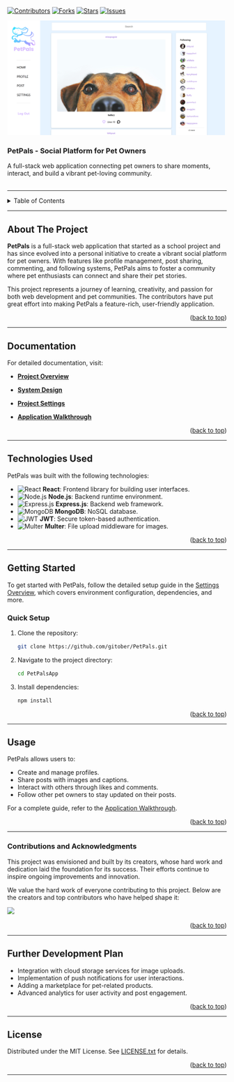 <!-- PROJECT SHIELDS -->
[![Contributors][contributors-shield]][contributors-url]
[![Forks][forks-shield]][forks-url]
[![Stars][stars-shield]](https://github.com/gitober/PetPals/stargazers)
[![Issues][issues-shield]][issues-url]

<!-- PROJECT HOME PAGE -->
<div align="left">
  <a href="https://github.com/gitober/PetPals">
    <img src="images/pages/2.home-page.png" alt="Logo" width="500">
  </a>
  <h3>PetPals - Social Platform for Pet Owners</h3>
  <p align="left">
    A full-stack web application connecting pet owners to share moments, interact, and build a vibrant pet-loving community.
    <br /><br />
  </p>
</div>

---

<!-- TABLE OF CONTENTS -->
<details>
  <summary>Table of Contents</summary>
  <ol><a id="top"></a>
    <li><a href="#about-the-project">About The Project</a></li>
    <li><a href="#documentation">Documentation</a></li>
    <li><a href="#technologies-used">Technologies Used</a></li>
    <li><a href="#getting-started">Getting Started</a></li>
    <li><a href="#usage">Usage</a></li>
    <li><a href="#contributions-and-acknowledgments">Contributions and Acknowledgments</a></li>
    <li><a href="#further-development-plan">Further Development Plan</a></li>
    <li><a href="#license">License</a></li>
    
  </ol>
</details>

---

## About The Project

**PetPals** is a full-stack web application that started as a school project and has since evolved into a personal initiative to create a vibrant social platform for pet owners. With features like profile management, post sharing, commenting, and following systems, PetPals aims to foster a community where pet enthusiasts can connect and share their pet stories.

This project represents a journey of learning, creativity, and passion for both web development and pet communities. The contributors have put great effort into making PetPals a feature-rich, user-friendly application.

<p align="right">(<a href="#top">back to top</a>)</p>

--- 

## Documentation

For detailed documentation, visit:
- **[Project Overview](docs/project-overview.md)**

- **[System Design](docs/architecture/system-design.md)**
- **[Project Settings](docs/development/project-settings/settings-overview.md)**
- **[Application Walkthrough](docs/user-documentation/application-features.md)**

<p align="right">(<a href="#top">back to top</a>)</p>

---

<!-- TECHNOLOGIES USED -->
## Technologies Used

PetPals was built with the following technologies:

- ![React](https://img.shields.io/badge/React-Frontend-61DAFB?style=for-the-badge&logo=react&logoColor=white) **React**: Frontend library for building user interfaces.
- ![Node.js](https://img.shields.io/badge/Node.js-Backend-339933?style=for-the-badge&logo=node.js&logoColor=white) **Node.js**: Backend runtime environment.
- ![Express.js](https://img.shields.io/badge/Express.js-Backend-000000?style=for-the-badge&logo=express&logoColor=white) **Express.js**: Backend web framework.
- ![MongoDB](https://img.shields.io/badge/MongoDB-Database-47A248?style=for-the-badge&logo=mongodb&logoColor=white) **MongoDB**: NoSQL database.
- ![JWT](https://img.shields.io/badge/JWT-Authentication-000000?style=for-the-badge&logo=jsonwebtokens&logoColor=white) **JWT**: Secure token-based authentication.
- ![Multer](https://img.shields.io/badge/Multer-File%20Uploads-FC8804?style=for-the-badge&logo=multer&logoColor=white) **Multer**: File upload middleware for images.

<p align="right">(<a href="#top">back to top</a>)</p>

---

<!-- GETTING STARTED -->
## Getting Started

To get started with PetPals, follow the detailed setup guide in the [Settings Overview](docs/development/project-settings/settings-overview.md), which covers environment configuration, dependencies, and more.

### Quick Setup

1. Clone the repository:
   ```bash
   git clone https://github.com/gitober/PetPals.git
   ```
2. Navigate to the project directory:
   ```bash
   cd PetPalsApp
   ```
3. Install dependencies:
   ```bash
   npm install
   ```

<p align="right">(<a href="#top">back to top</a>)</p>

---

<!-- USAGE -->
## Usage

PetPals allows users to:
- Create and manage profiles.
- Share posts with images and captions.
- Interact with others through likes and comments.
- Follow other pet owners to stay updated on their posts.

For a complete guide, refer to the [Application Walkthrough](docs/user-documentation/application-features.md).

<p align="right">(<a href="#top">back to top</a>)</p>

---

### Contributions and Acknowledgments
This project was envisioned and built by its creators, whose hard work and dedication laid the foundation for its success. Their efforts continue to inspire ongoing improvements and innovation.

We value the hard work of everyone contributing to this project. Below are the creators and top contributors who have helped shape it:

<a href="https://github.com/gitober/PetPals/graphs/contributors">
  <img src="https://contrib.rocks/image?repo=gitober/PetPals" />
</a>

<p align="right">(<a href="#top">back to top</a>)</p>

---

<!-- FURTHER DEVELOPMENT PLAN -->
## Further Development Plan

- Integration with cloud storage services for image uploads.
- Implementation of push notifications for user interactions.
- Adding a marketplace for pet-related products.
- Advanced analytics for user activity and post engagement.

<p align="right">(<a href="#top">back to top</a>)</p>

---

<!-- LICENSE -->
## License

Distributed under the MIT License. See [LICENSE.txt](LICENSE.txt) for details.

<p align="right">(<a href="#top">back to top</a>)</p>

---


<!-- MARKDOWN LINKS & IMAGES -->
[contributors-shield]: https://img.shields.io/github/contributors/gitober/PetPals.svg?style=for-the-badge
[contributors-url]: https://github.com/gitober/PetPals/graphs/contributors
[forks-shield]: https://img.shields.io/github/forks/gitober/PetPals.svg?style=for-the-badge
[forks-url]: https://github.com/gitober/PetPals/network/members
[stars-shield]: https://img.shields.io/github/stars/gitober/PetPals.svg?style=for-the-badge
[stars-url]: https://github.com/gitober/PetPals/stargazers
[issues-shield]: https://img.shields.io/github/issues/gitober/PetPals.svg?style=for-the-badge
[issues-url]: https://github.com/gitober/PetPals/issues
